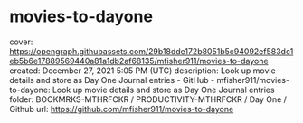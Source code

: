 # movies-to-dayone

cover: https://opengraph.githubassets.com/29b18dde172b8051b5c94092ef583dc1eb5b6e17889569440a81a1db2af68135/mfisher911/movies-to-dayone
created: December 27, 2021 5:05 PM (UTC)
description: Look up movie details and store as Day One Journal entries - GitHub - mfisher911/movies-to-dayone: Look up movie details and store as Day One Journal entries
folder: BOOKMRKS-MTHRFCKR / PRODUCTIVITY-MTHRFCKR / Day One / Github
url: https://github.com/mfisher911/movies-to-dayone